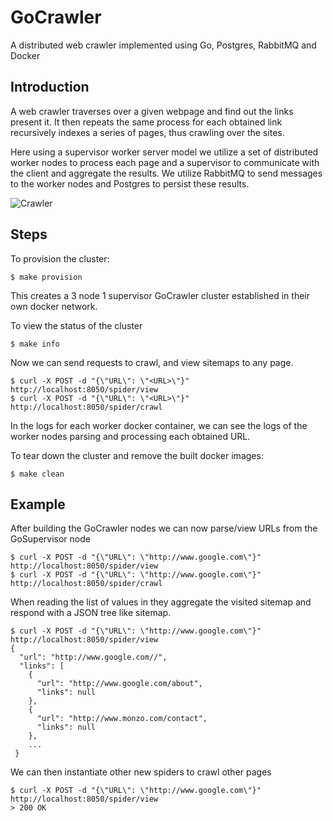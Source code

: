 # GoCrawler

A distributed web crawler implemented using Go, Postgres, RabbitMQ and Docker

## Introduction

A web crawler traverses over a given webpage and find out the links present it. It then repeats the same process for each obtained link recursively indexes a series of pages, thus crawling over the sites. 

Here using a supervisor worker server model we utilize a set of distributed worker nodes to process each page and a supervisor to communicate with the client and aggregate the results. We utilize RabbitMQ to send messages to the worker nodes and Postgres to persist these results.

![Crawler](Crawler.png)


## Steps

To provision the cluster:

```
$ make provision
```

This creates a 3 node 1 supervisor GoCrawler cluster established in their own docker network.

To view the status of the cluster

```
$ make info
```

Now we can send requests to crawl, and view sitemaps to any page.

```
$ curl -X POST -d "{\"URL\": \"<URL>\"}" http://localhost:8050/spider/view
$ curl -X POST -d "{\"URL\": \"<URL>\"}" http://localhost:8050/spider/crawl
```

In the logs for each worker docker container, we can see the logs of the worker nodes parsing and processing each obtained URL.

To tear down the cluster and remove the built docker images:

```
$ make clean
```

## Example

After building the GoCrawler nodes we can now parse/view URLs from the GoSupervisor node

```
$ curl -X POST -d "{\"URL\": \"http://www.google.com\"}" http://localhost:8050/spider/view
$ curl -X POST -d "{\"URL\": \"http://www.google.com\"}" http://localhost:8050/spider/crawl
```

When reading the list of values in they aggregate the visited sitemap and respond with a JSON tree like sitemap.

```
$ curl -X POST -d "{\"URL\": \"http://www.google.com\"}" http://localhost:8050/spider/view
{
  "url": "http://www.google.com//",
  "links": [
    {
      "url": "http://www.google.com/about",
      "links": null
    },
    {
      "url": "http://www.monzo.com/contact",
      "links": null
    },
    ...
 }
```

We can then instantiate other new spiders to crawl other pages 

```
$ curl -X POST -d "{\"URL\": \"http://www.google.com\"}" http://localhost:8050/spider/view
> 200 OK
```

